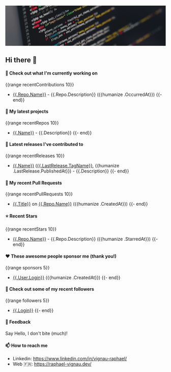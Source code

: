![Header](images/header.jpg)

## Hi there 👋

#### 👷 Check out what I'm currently working on
{{range recentContributions 10}}
- [{{.Repo.Name}}]({{.Repo.URL}}) - {{.Repo.Description}} ({{humanize .OccurredAt}})
{{- end}}

#### 🌱 My latest projects
{{range recentRepos 10}}
- [{{.Name}}]({{.URL}}) - {{.Description}}
{{- end}}


#### 🔭 Latest releases I've contributed to
{{range recentReleases 10}}
- [{{.Name}}]({{.URL}}) ([{{.LastRelease.TagName}}]({{.LastRelease.URL}}), {{humanize .LastRelease.PublishedAt}}) - {{.Description}}
{{- end}}

#### 🔨 My recent Pull Requests
{{range recentPullRequests 10}}
- [{{.Title}}]({{.URL}}) on [{{.Repo.Name}}]({{.Repo.URL}}) ({{humanize .CreatedAt}})
{{- end}}

#### ⭐ Recent Stars
{{range recentStars 10}}
- [{{.Repo.Name}}]({{.Repo.URL}}) - {{.Repo.Description}} ({{humanize .StarredAt}})
{{- end}}

#### ❤️ These awesome people sponsor me (thank you!)
{{range sponsors 5}}
- [{{.User.Login}}]({{.User.URL}}) ({{humanize .CreatedAt}})
{{- end}}

#### 👯 Check out some of my recent followers
{{range followers 5}}
- [{{.Login}}]({{.URL}})
{{- end}}

#### 💬 Feedback

Say Hello, I don't bite (much)!

#### 📫 How to reach me

- Linkedin: https://www.linkedin.com/in/vignau-raphael/
- Web  🇫🇷: https://raphael-vignau.dev/
